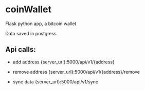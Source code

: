 # coinWallet
Flask python app, a bitcoin wallet

Data saved in postgress

## Api calls:

- add address
{server_url}:5000/api/v1/{address}

- remove address
{server_url}:5000/api/v1/{address}/remove

- sync data
{server_url}:5000/api/v1/sync

